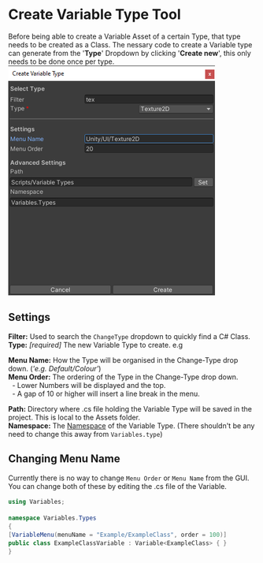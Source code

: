 # Create Variable Type Tool

Before being able to create a Variable Asset of a certain Type, that type needs to be created as a Class. The nessary code to create a Variable type can generate from the '**Type**' Dropdown by clicking '**Create new**', this only needs to be done once per type.
![Editor](Media/VariableTypeCreator.png?raw=true)

## Settings

**Filter:** Used to search the `ChangeType` dropdown to quickly find a C# Class.  
**Type:** *[required]* The new Variable Type to create. e.g  

**Menu Name:** How the Type will be organised in the Change-Type drop down.	(*'e.g. Default/Colour'*)  
**Menu Order:** The ordering of the Type in the Change-Type drop down.  
&nbsp;  - Lower Numbers will be displayed and the top.  
&nbsp; - A gap of 10 or higher will insert a line break in the menu.  

**Path:** Directory where .cs file holding the Variable Type will be saved in the project. This is local to the Assets folder.  
**Namespace:** The [Namespace](https://docs.microsoft.com/en-us/dotnet/csharp/fundamentals/types/namespaces) of the Variable Type. (There shouldn't be any need to change this away from `Variables.type`)  


 ## Changing Menu Name 
 Currently there is no way to change `Menu Order` or `Menu Name` from the GUI.
 You can change both of these by editing the .cs file of the Variable.

```cs
using Variables;

namespace Variables.Types
{
[VariableMenu(menuName = "Example/ExampleClass", order = 100)]
public class ExampleClassVariable : Variable<ExampleClass> { }
}
```


